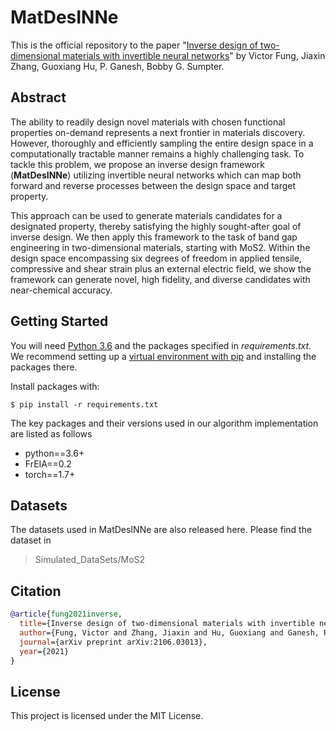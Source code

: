 # MatDesINNe

This is the official repository to the paper "[Inverse design of two-dimensional materials with invertible neural networks](https://arxiv.org/abs/2106.03013)" by Victor Fung, Jiaxin Zhang, Guoxiang Hu, P. Ganesh, Bobby G. Sumpter.

## Abstract
The ability to readily design novel materials with chosen functional properties on-demand represents a next frontier in materials discovery. However, thoroughly and efficiently sampling the entire design space in a computationally tractable manner remains a highly challenging task. To tackle this problem, we propose an inverse design framework (**MatDesINNe**) utilizing invertible neural networks which can map both forward and reverse processes between the design space and target property.

This approach can be used to generate materials candidates for a designated property, thereby satisfying the highly sought-after goal of inverse design. We then apply this framework to the task of band gap engineering in two-dimensional materials, starting with MoS2. Within the design space encompassing six degrees of freedom in applied tensile, compressive and shear strain plus an external electric field, we show the framework can generate novel, high fidelity, and diverse candidates with near-chemical accuracy.

## Getting Started

You will need [Python 3.6](https://www.python.org/downloads) and the packages specified in _requirements.txt_.
We recommend setting up a [virtual environment with pip](https://packaging.python.org/guides/installing-using-pip-and-virtual-environments/)
and installing the packages there.

Install packages with:

```
$ pip install -r requirements.txt
```

The key packages and their versions used in our algorithm implementation are listed as follows
* python==3.6+
* FrEIA==0.2
* torch==1.7+

## Datasets
The datasets used in MatDesINNe are also released here. Please find the dataset in
  > Simulated_DataSets/MoS2


<!-- ## Credits

Some code of the [FrEIA framework](https://github.com/VLL-HD/FrEIA) was used for the implementation of Normalizing Flows. Follow [their tutorial](https://github.com/VLL-HD/FrEIA) if you need more documentation about it. -->

## Citation
```bibtex
@article{fung2021inverse,
  title={Inverse design of two-dimensional materials with invertible neural networks},
  author={Fung, Victor and Zhang, Jiaxin and Hu, Guoxiang and Ganesh, P and Sumpter, Bobby G},
  journal={arXiv preprint arXiv:2106.03013},
  year={2021}
}
```

## License

This project is licensed under the MIT License.
